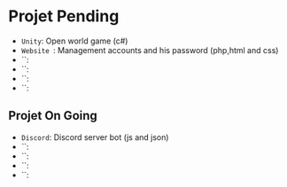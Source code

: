 # Projet Pending
* `Unity`: Open world game (c#)
* `Website `: Management accounts and his password (php,html and css)
* ``: 
* ``: 
* ``: 
* ``: 



## Projet On Going

* `Discord`: Discord server bot (js and json)
* ``: 
* ``: 
* ``: 
* ``: 
